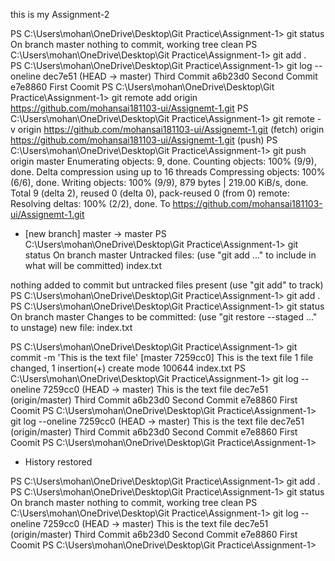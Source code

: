 this is my Assignment-2








PS C:\Users\mohan\OneDrive\Desktop\Git Practice\Assignment-1> git status
On branch master
nothing to commit, working tree clean
PS C:\Users\mohan\OneDrive\Desktop\Git Practice\Assignment-1> git add .  
PS C:\Users\mohan\OneDrive\Desktop\Git Practice\Assignment-1> git log --oneline
dec7e51 (HEAD -> master) Third Commit
a6b23d0 Second Commit
e7e8860 First Coomit
PS C:\Users\mohan\OneDrive\Desktop\Git Practice\Assignment-1> git remote add origin https://github.com/mohansai181103-ui/Assignemt-1.git
PS C:\Users\mohan\OneDrive\Desktop\Git Practice\Assignment-1> git remote -v
origin  https://github.com/mohansai181103-ui/Assignemt-1.git (fetch)
origin  https://github.com/mohansai181103-ui/Assignemt-1.git (push)
PS C:\Users\mohan\OneDrive\Desktop\Git Practice\Assignment-1> git push origin master
Enumerating objects: 9, done.
Counting objects: 100% (9/9), done.
Delta compression using up to 16 threads
Compressing objects: 100% (6/6), done.
Writing objects: 100% (9/9), 879 bytes | 219.00 KiB/s, done.
Total 9 (delta 2), reused 0 (delta 0), pack-reused 0 (from 0)
remote: Resolving deltas: 100% (2/2), done.
To https://github.com/mohansai181103-ui/Assignemt-1.git
 * [new branch]      master -> master
PS C:\Users\mohan\OneDrive\Desktop\Git Practice\Assignment-1> git status
On branch master
Untracked files:
  (use "git add <file>..." to include in what will be committed)
        index.txt

nothing added to commit but untracked files present (use "git add" to track)
PS C:\Users\mohan\OneDrive\Desktop\Git Practice\Assignment-1> git add .
PS C:\Users\mohan\OneDrive\Desktop\Git Practice\Assignment-1> git status
On branch master
Changes to be committed:
  (use "git restore --staged <file>..." to unstage)
        new file:   index.txt

PS C:\Users\mohan\OneDrive\Desktop\Git Practice\Assignment-1> git commit -m 'This is the text file'
[master 7259cc0] This is the text file
 1 file changed, 1 insertion(+)
 create mode 100644 index.txt
PS C:\Users\mohan\OneDrive\Desktop\Git Practice\Assignment-1> git log --oneline
7259cc0 (HEAD -> master) This is the text file
dec7e51 (origin/master) Third Commit
a6b23d0 Second Commit
e7e8860 First Coomit
PS C:\Users\mohan\OneDrive\Desktop\Git Practice\Assignment-1> git log --oneline
7259cc0 (HEAD -> master) This is the text file
dec7e51 (origin/master) Third Commit
a6b23d0 Second Commit
e7e8860 First Coomit
PS C:\Users\mohan\OneDrive\Desktop\Git Practice\Assignment-1> 
 *  History restored 

PS C:\Users\mohan\OneDrive\Desktop\Git Practice\Assignment-1> git add .
PS C:\Users\mohan\OneDrive\Desktop\Git Practice\Assignment-1> git status
On branch master
nothing to commit, working tree clean
PS C:\Users\mohan\OneDrive\Desktop\Git Practice\Assignment-1> git log --oneline
7259cc0 (HEAD -> master) This is the text file
dec7e51 (origin/master) Third Commit
a6b23d0 Second Commit
e7e8860 First Coomit
PS C:\Users\mohan\OneDrive\Desktop\Git Practice\Assignment-1> 
